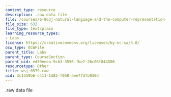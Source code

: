 ```yaml
---
content_type: resource
description: .raw data file
file: /courses/6-863j-natural-language-and-the-computer-representation-of-knowledge-spring-2003/3c1359b6c4111d82f050aee77dfb930d_wsj_0579.raw
file_size: 632
file_type: text/plain
learning_resource_types:
- Labs
license: https://creativecommons.org/licenses/by-nc-sa/4.0/
ocw_type: OCWFile
parent_title: Labs
parent_type: CourseSection
parent_uid: ed59eeea-9cb3-3556-fbe2-26c06f844506
resourcetype: Other
title: wsj_0579.raw
uid: 3c1359b6-c411-1d82-f050-aee77dfb930d
---
```

.raw data file